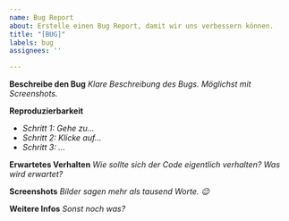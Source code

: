 ```yaml
---
name: Bug Report
about: Erstelle einen Bug Report, damit wir uns verbessern können.
title: "[BUG]"
labels: bug
assignees: ''

---
```


**Beschreibe den Bug**
_Klare Beschreibung des Bugs. Möglichst mit Screenshots._

**Reproduzierbarkeit**
* _Schritt 1: Gehe zu..._
* _Schritt 2: Klicke auf..._
* _Schritt 3: ..._

**Erwartetes Verhalten**
_Wie sollte sich der Code eigentlich verhalten? Was wird erwartet?_

**Screenshots**
_Bilder sagen mehr als tausend Worte. 😉_

**Weitere Infos**
_Sonst noch was?_
